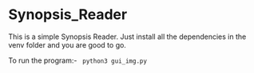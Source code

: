 # Synopsis_Reader

This is a simple Synopsis Reader. Just install all the dependencies in the venv folder and you are good to go.

To run the program:-
` python3 gui_img.py`

